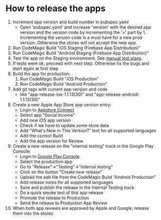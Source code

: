 # How to release the apps

1. Increment app version and build number in pubspec.yaml
   - Open 'pubspec.yaml' and increase 'version' with the desired app version and the version code by incrementing the '+' part by 1. Incrementing the version code is a must have for a new prod version. Otherwise the stores will not accept the new app. 
1. Run CodeMagic Build "iOS Staging (Firebase App Distribution)"
1. Run CodeMagic Build "Android Staging (Firebase App Distribution)"
1. Test the app on the Staging environment. See
   [manual test plans](../app_testing_guides/manual_test_plans.md).
1. If tests were ok, proceed with next step. Otherwise fix the bugs and
   start again at first step
1. Build the app for production:
   1. Run CodeMagic Build "iOS Production"
   1. Run CodeMagic Build "Android Production"
1. Add git tags with current app version and code
   - like "app-release-ios-1.1.13(30)" and
     "app-release-android-1.1.13(30)"
1. Create a new Apple App Store app version entry:
   - Login to [Appstore Connect](https://appstoreconnect.apple.com/apps)
   - Select app "Social Income"
   - Add new iOS app version
   - Check if we have to update some store data
   - Add "What's New in This Version?" text for all supported languages
   - Add the correct Build
   - Add the app version for Review
1. Create a new release on the "internal testing" track in the Google
   Play Console:
   - Login to [Google Play Console](https://play.google.com/console)
   - Select the production app
   - Go to "Release"->"Testing"->"Internal testing"
   - Click on the button "Create new release"
   - Upload the aab file from the CodeMagic Build "Android Production"
   - Add release notes for all supported languages
   - Save and publish the release in the Internal Testing track
   - Do a quick smoke test of this app release
   - Promote the release to Production
   - Send the release to Production App Review
1. When both app reviews are approved by Apple and Google, release them
   into the stores

